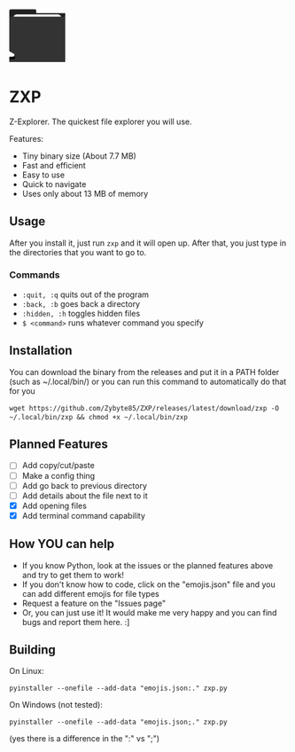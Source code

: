 <div>
  <img src="zxp.svg" alt="Zxp logo" width="20%">
</div>

# ZXP
Z-Explorer. The quickest file explorer you will use.

Features:
- Tiny binary size (About 7.7 MB)
- Fast and efficient
- Easy to use
- Quick to navigate
- Uses only about 13 MB of memory

## Usage
After you install it, just run `zxp` and it will open up. After that, you just type in the directories that you want to go to.

### Commands
- `:quit, :q`  quits out of the program
- `:back, :b`  goes back a directory
- `:hidden, :h` toggles hidden files
- `$ <command>` runs whatever command you specify

## Installation
You can download the binary from the releases and put it in a PATH folder (such as ~/.local/bin/) or you can run this command to automatically do that for you
```
wget https://github.com/Zybyte85/ZXP/releases/latest/download/zxp -O ~/.local/bin/zxp && chmod +x ~/.local/bin/zxp
```
## Planned Features
- [ ] Add copy/cut/paste
- [ ] Make a config thing
- [ ] Add go back to previous directory
- [ ] Add details about the file next to it
- [x] Add opening files
- [x] Add terminal command capability

## How YOU can help
- If you know Python, look at the issues or the planned features above and try to get them to work!
- If you don't know how to code, click on the "emojis.json" file and you can add different emojis for file types
- Request a feature on the "Issues page"
- Or, you can just use it! It would make me very happy and you can find bugs and report them here. :]

## Building
On Linux:
```
pyinstaller --onefile --add-data "emojis.json:." zxp.py
```
On Windows (not tested):
```
pyinstaller --onefile --add-data "emojis.json;." zxp.py
```
(yes there is a difference in the ":" vs ";")
